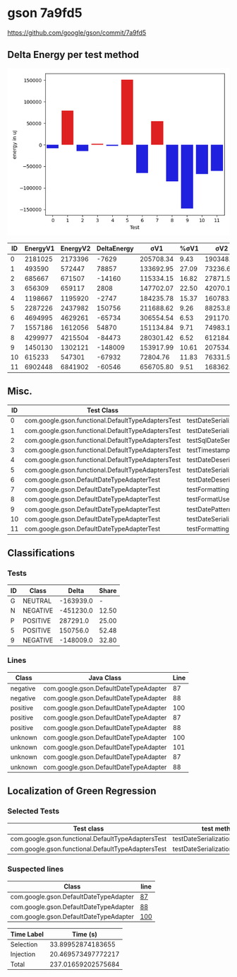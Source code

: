 # gson 7a9fd5


https://github.com/google/gson/commit/7a9fd5



## Delta Energy per test method

![](./gson_delta_energy_0_v.png)


| ID | EnergyV1 | EnergyV2 | DeltaEnergy | σV1 | %σV1 | σV2 | %σV2 |
| --- | --- | --- | --- | --- | --- | --- | --- |
| 0 | 2181025 | 2173396 | -7629 | 205708.34 | 9.43 | 190348.76 | 8.76 |
| 1 | 493590 | 572447 | 78857 | 133692.95 | 27.09 | 73236.65 | 12.79 |
| 2 | 685667 | 671507 | -14160 | 115334.15 | 16.82 | 27871.50 | 4.15 |
| 3 | 656309 | 659117 | 2808 | 147702.07 | 22.50 | 42070.15 | 6.38 |
| 4 | 1198667 | 1195920 | -2747 | 184235.78 | 15.37 | 160783.10 | 13.44 |
| 5 | 2287226 | 2437982 | 150756 | 211688.62 | 9.26 | 88253.83 | 3.62 |
| 6 | 4694995 | 4629261 | -65734 | 306554.54 | 6.53 | 291170.65 | 6.29 |
| 7 | 1557186 | 1612056 | 54870 | 151134.84 | 9.71 | 74983.15 | 4.65 |
| 8 | 4299977 | 4215504 | -84473 | 280301.42 | 6.52 | 612184.83 | 14.52 |
| 9 | 1450130 | 1302121 | -148009 | 153917.99 | 10.61 | 207534.71 | 15.94 |
| 10 | 615233 | 547301 | -67932 | 72804.76 | 11.83 | 76331.51 | 13.95 |
| 11 | 6902448 | 6841902 | -60546 | 656705.80 | 9.51 | 168362.15 | 2.46 |

## Misc.

| ID | Test Class | Test Method |
| --- | --- | --- |
| 0 | com.google.gson.functional.DefaultTypeAdaptersTest | testDateSerializationWithPatternNotOverridenByTypeAdapter |
| 1 | com.google.gson.functional.DefaultTypeAdaptersTest | testDateSerializationWithPattern |
| 2 | com.google.gson.functional.DefaultTypeAdaptersTest | testSqlDateSerialization |
| 3 | com.google.gson.functional.DefaultTypeAdaptersTest | testTimestampSerialization |
| 4 | com.google.gson.functional.DefaultTypeAdaptersTest | testDateDeserializationWithPattern |
| 5 | com.google.gson.functional.DefaultTypeAdaptersTest | testDateSerializationInCollection |
| 6 | com.google.gson.DefaultDateTypeAdapterTest | testDateDeserializationISO8601 |
| 7 | com.google.gson.DefaultDateTypeAdapterTest | testFormattingInEnUs |
| 8 | com.google.gson.DefaultDateTypeAdapterTest | testFormatUsesDefaultTimezone |
| 9 | com.google.gson.DefaultDateTypeAdapterTest | testDatePattern |
| 10 | com.google.gson.DefaultDateTypeAdapterTest | testDateSerialization |
| 11 | com.google.gson.DefaultDateTypeAdapterTest | testFormattingInFr |



## Classifications

### Tests
| ID | Class | Delta | Share |
| --- | --- | --- | --- |
| G | NEUTRAL | -163939.0 | - |
| N | NEGATIVE | -451230.0 | 12.50 |
| P | POSITIVE | 287291.0 | 25.00 |
| 5 | POSITIVE | 150756.0 | 52.48 |
| 9 | NEGATIVE | -148009.0 | 32.80 |

### Lines
| Class | Java Class | Line |
| --- | --- | --- |
| negative | com.google.gson.DefaultDateTypeAdapter | 87 |
| negative | com.google.gson.DefaultDateTypeAdapter | 88 |
| positive | com.google.gson.DefaultDateTypeAdapter | 100 |
| positive | com.google.gson.DefaultDateTypeAdapter | 87 |
| positive | com.google.gson.DefaultDateTypeAdapter | 88 |
| unknown | com.google.gson.DefaultDateTypeAdapter | 100 |
| unknown | com.google.gson.DefaultDateTypeAdapter | 101 |
| unknown | com.google.gson.DefaultDateTypeAdapter | 87 |
| unknown | com.google.gson.DefaultDateTypeAdapter | 88 |



## Localization of Green Regression
### Selected Tests
| Test class | test method |
| --- | --- |
| com.google.gson.functional.DefaultTypeAdaptersTest | testDateSerializationInCollection |
| com.google.gson.functional.DefaultTypeAdaptersTest | testDateSerializationWithPattern |

### Suspected lines
| Class | line |
| --- | --- |
| com.google.gson.DefaultDateTypeAdapter | [87](https://github.com/google/gson/tree/7a9fd5/gson/src/main/java/com/google/gson/DefaultDateTypeAdapter.java#L87) |
| com.google.gson.DefaultDateTypeAdapter | [88](https://github.com/google/gson/tree/7a9fd5/gson/src/main/java/com/google/gson/DefaultDateTypeAdapter.java#L87#L88) |
| com.google.gson.DefaultDateTypeAdapter | [100](https://github.com/google/gson/tree/7a9fd5/gson/src/main/java/com/google/gson/DefaultDateTypeAdapter.java#L87#L88#L100) |



| Time Label | Time (s) |
| --- | --- |
| Selection | 33.89952874183655 |
| Injection | 20.469573497772217 |
| Total | 237.01659202575684 |


